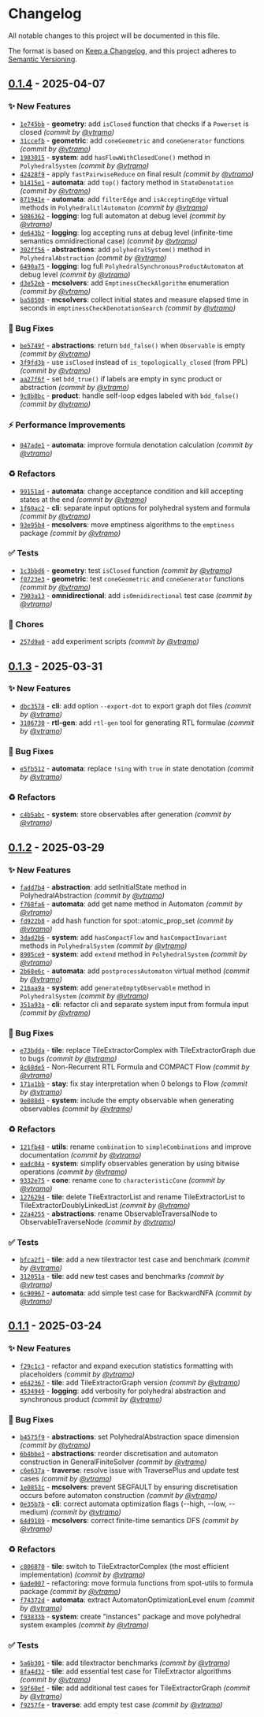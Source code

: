 # Changelog
All notable changes to this project will be documented in this file.

The format is based on [Keep a Changelog](https://keepachangelog.com/en/1.0.0/),
and this project adheres to [Semantic Versioning](https://semver.org/spec/v2.0.0.html).

## [0.1.4] - 2025-04-07
### :sparkles: New Features
- [`1e745bb`](https://github.com/vtramo/rtl-mc/commit/1e745bb955979166869cd5c0c292da61aff34f91) - **geometry**: add `isClosed` function that checks if a `Powerset` is closed *(commit by [@vtramo](https://github.com/vtramo))*
- [`31ccefb`](https://github.com/vtramo/rtl-mc/commit/31ccefbf0e612261fb7659bffd3b92060c86c0d1) - **geometric**: add `coneGeometric` and `coneGenerator` functions *(commit by [@vtramo](https://github.com/vtramo))*
- [`1983015`](https://github.com/vtramo/rtl-mc/commit/1983015651ff3200a6937610b4f749a226af50aa) - **system**: add `hasFlowWithClosedCone()` method in `PolyhedralSystem` *(commit by [@vtramo](https://github.com/vtramo))*
- [`42428f9`](https://github.com/vtramo/rtl-mc/commit/42428f9c50692fca47a3b45b4cf4d30f18303234) - apply `fastPairwiseReduce` on final result *(commit by [@vtramo](https://github.com/vtramo))*
- [`b1415e1`](https://github.com/vtramo/rtl-mc/commit/b1415e1c340b4c8c3b96e8d27336b74ba10bae69) - **automata**: add `top()` factory method in `StateDenotation` *(commit by [@vtramo](https://github.com/vtramo))*
- [`871941e`](https://github.com/vtramo/rtl-mc/commit/871941e4a54d18bbdade27eeeab3ecb50beea326) - **automata**: add `filterEdge` and `isAcceptingEdge` virtual methods in `PolyhedralLtlAutomaton` *(commit by [@vtramo](https://github.com/vtramo))*
- [`5086362`](https://github.com/vtramo/rtl-mc/commit/5086362d6b4d60cb7cfdd4551da8ea70c7299039) - **logging**: log full automaton at debug level *(commit by [@vtramo](https://github.com/vtramo))*
- [`de643b2`](https://github.com/vtramo/rtl-mc/commit/de643b2df365a6b57aa31caf201ee8155338e105) - **logging**: log accepting runs at debug level (infinite-time semantics omnidirectional case) *(commit by [@vtramo](https://github.com/vtramo))*
- [`302ff56`](https://github.com/vtramo/rtl-mc/commit/302ff56ce0bdb27d72a0bb7e8628f4135e160af2) - **abstractions**: add `polyhedralSystem()` method in `PolyhedralAbstraction` *(commit by [@vtramo](https://github.com/vtramo))*
- [`6490a75`](https://github.com/vtramo/rtl-mc/commit/6490a75933565ea0f3865c06122ad9937ff79c87) - **logging**: log full `PolyhedralSynchronousProductAutomaton` at debug level *(commit by [@vtramo](https://github.com/vtramo))*
- [`d3e52eb`](https://github.com/vtramo/rtl-mc/commit/d3e52ebfc4958a505e5759d43c01e81291936faa) - **mcsolvers**: add `EmptinessCheckAlgorithm` enumeration *(commit by [@vtramo](https://github.com/vtramo))*
- [`ba58508`](https://github.com/vtramo/rtl-mc/commit/ba58508f850764395e35f61f40ab1bf006749522) - **mcsolvers**: collect initial states and measure elapsed time in seconds in `emptinessCheckDenotationSearch` *(commit by [@vtramo](https://github.com/vtramo))*

### :bug: Bug Fixes
- [`be5749f`](https://github.com/vtramo/rtl-mc/commit/be5749fe9e2c023a9a8d226ab523a841af162288) - **abstractions**: return `bdd_false()` when `Observable` is empty *(commit by [@vtramo](https://github.com/vtramo))*
- [`3f9fd3b`](https://github.com/vtramo/rtl-mc/commit/3f9fd3b0f3eca91c9cc73f9e3ddf0a4cd8823b21) - use `isClosed` instead of `is_topologically_closed` (from PPL) *(commit by [@vtramo](https://github.com/vtramo))*
- [`aa27f6f`](https://github.com/vtramo/rtl-mc/commit/aa27f6f414e1737ef5de2d1923474e844439c916) - set `bdd_true()` if labels are empty in sync product or abstraction *(commit by [@vtramo](https://github.com/vtramo))*
- [`9c8b8bc`](https://github.com/vtramo/rtl-mc/commit/9c8b8bc7602a4bbdbc6b6bc5c60fa4b1f6361a96) - **product**: handle self-loop edges labeled with `bdd_false()` *(commit by [@vtramo](https://github.com/vtramo))*

### :zap: Performance Improvements
- [`047ade1`](https://github.com/vtramo/rtl-mc/commit/047ade186125ce6db6da102026dd24d00d91871a) - **automata**: improve formula denotation calculation *(commit by [@vtramo](https://github.com/vtramo))*

### :recycle: Refactors
- [`99151ad`](https://github.com/vtramo/rtl-mc/commit/99151ad1824fd18df3d87520acd34af80b567cb2) - **automata**: change acceptance condition and kill accepting states at the end *(commit by [@vtramo](https://github.com/vtramo))*
- [`1f60ac2`](https://github.com/vtramo/rtl-mc/commit/1f60ac20f9d8f087b1ce5ccfdee9a2a63b74b688) - **cli**: separate input options for polyhedral system and formula *(commit by [@vtramo](https://github.com/vtramo))*
- [`93e95b4`](https://github.com/vtramo/rtl-mc/commit/93e95b46084bdbab4cc24a17ed5d79ba8de681ad) - **mcsolvers**: move emptiness algorithms to the `emptiness` package *(commit by [@vtramo](https://github.com/vtramo))*

### :white_check_mark: Tests
- [`1c3bbd6`](https://github.com/vtramo/rtl-mc/commit/1c3bbd6443a3bb1f23ee71dc71c8e3ccb60acdeb) - **geometry**: test `isClosed` function *(commit by [@vtramo](https://github.com/vtramo))*
- [`f0723e3`](https://github.com/vtramo/rtl-mc/commit/f0723e3cb3525a730bcc6d41c8bdf6d4c0ab2d85) - **geometric**: test `coneGeometric` and `coneGenerator` functions *(commit by [@vtramo](https://github.com/vtramo))*
- [`7903a13`](https://github.com/vtramo/rtl-mc/commit/7903a1377254e0743d06e6c1fcb08dcb7dcf940b) - **omnidirectional**: add `isOmnidirectional` test case *(commit by [@vtramo](https://github.com/vtramo))*

### :wrench: Chores
- [`257d9a0`](https://github.com/vtramo/rtl-mc/commit/257d9a02fcdaddd5e5ffdd9f10ba7c02898dc4f5) - add experiment scripts *(commit by [@vtramo](https://github.com/vtramo))*


## [0.1.3] - 2025-03-31
### :sparkles: New Features
- [`dbc3578`](https://github.com/vtramo/rtl-mc/commit/dbc35782d99cb0a64d6ba98075a428de90812d06) - **cli**: add option `--export-dot` to export graph dot files *(commit by [@vtramo](https://github.com/vtramo))*
- [`3106730`](https://github.com/vtramo/rtl-mc/commit/3106730d64a71045583615d0c1264140573b4739) - **rtl-gen**: add `rtl-gen` tool for generating RTL formulae *(commit by [@vtramo](https://github.com/vtramo))*

### :bug: Bug Fixes
- [`e5fb512`](https://github.com/vtramo/rtl-mc/commit/e5fb512f5197fbcfa392578a635036ccf51e93b0) - **automata**: replace `!sing` with `true` in state denotation *(commit by [@vtramo](https://github.com/vtramo))*

### :recycle: Refactors
- [`c4b5abc`](https://github.com/vtramo/rtl-mc/commit/c4b5abccd12923636fdccf0ec620053eb348e447) - **system**: store observables after generation *(commit by [@vtramo](https://github.com/vtramo))*


## [0.1.2] - 2025-03-29
### :sparkles: New Features
- [`fadd7b4`](https://github.com/vtramo/rtl-mc/commit/fadd7b4f8b4f50e4ce8588aaebdf730405a97b90) - **abstraction**: add setInitialState method in PolyhedralAbstraction *(commit by [@vtramo](https://github.com/vtramo))*
- [`f768fa6`](https://github.com/vtramo/rtl-mc/commit/f768fa677214163395c7272f25e7361db1d21991) - **automata**: add get name method in Automaton *(commit by [@vtramo](https://github.com/vtramo))*
- [`fd922b8`](https://github.com/vtramo/rtl-mc/commit/fd922b8ffe3bfeee6c6d9e03ccd9109b8e32b18a) - add hash function for spot::atomic_prop_set *(commit by [@vtramo](https://github.com/vtramo))*
- [`3dad2b6`](https://github.com/vtramo/rtl-mc/commit/3dad2b6a707aea91140879616fd95d60b24c0176) - **system**: add `hasCompactFlow` and `hasCompactInvariant` methods in `PolyhedralSystem` *(commit by [@vtramo](https://github.com/vtramo))*
- [`8905ce9`](https://github.com/vtramo/rtl-mc/commit/8905ce98433c344caf7dc4ce7466735b65403aec) - **system**: add `extend` method in `PolyhedralSystem` *(commit by [@vtramo](https://github.com/vtramo))*
- [`2b68e6c`](https://github.com/vtramo/rtl-mc/commit/2b68e6cc48e5c734425366815c0c1e68f2089851) - **automata**: add `postprocessAutomaton` virtual method *(commit by [@vtramo](https://github.com/vtramo))*
- [`216aa9a`](https://github.com/vtramo/rtl-mc/commit/216aa9af613051538d4415e65d73cbc89ba8b302) - **system**: add `generateEmptyObservable` method in `PolyhedralSystem` *(commit by [@vtramo](https://github.com/vtramo))*
- [`351a93a`](https://github.com/vtramo/rtl-mc/commit/351a93a9dd65c95c82bfd1119f7dece3b22c1472) - **cli**: refactor cli and separate system input from formula input *(commit by [@vtramo](https://github.com/vtramo))*

### :bug: Bug Fixes
- [`e73bdda`](https://github.com/vtramo/rtl-mc/commit/e73bdda4115b4580d1a7719a7a3f37981a92d4cb) - **tile**: replace TileExtractorComplex with TileExtractorGraph due to bugs *(commit by [@vtramo](https://github.com/vtramo))*
- [`8c68de5`](https://github.com/vtramo/rtl-mc/commit/8c68de56370576067c9d0ba6b318b24b42add7c8) - Non-Recurrent RTL Formula and COMPACT Flow *(commit by [@vtramo](https://github.com/vtramo))*
- [`171a1bb`](https://github.com/vtramo/rtl-mc/commit/171a1bbae8aca32e4970e66da75a9dd7e3a100c0) - **stay**: fix stay interpretation when 0 belongs to Flow *(commit by [@vtramo](https://github.com/vtramo))*
- [`9e088d3`](https://github.com/vtramo/rtl-mc/commit/9e088d36a00b499dbd248c250965188eda932b92) - **system**: include the empty observable when generating observables *(commit by [@vtramo](https://github.com/vtramo))*

### :recycle: Refactors
- [`121fb48`](https://github.com/vtramo/rtl-mc/commit/121fb48ef9807863fb78dcb974e7d861ab84cc4b) - **utils**: rename `combination` to `simpleCombinations` and improve documentation *(commit by [@vtramo](https://github.com/vtramo))*
- [`eadc04a`](https://github.com/vtramo/rtl-mc/commit/eadc04a7d29cefff1d733c0d247356b10eebd196) - **system**: simplify observables generation by using bitwise operations *(commit by [@vtramo](https://github.com/vtramo))*
- [`9332e75`](https://github.com/vtramo/rtl-mc/commit/9332e75f1a8dccf3836d2d9af0343b73f64a806d) - **cone**: rename `cone` to `characteristicCone` *(commit by [@vtramo](https://github.com/vtramo))*
- [`1276294`](https://github.com/vtramo/rtl-mc/commit/127629423fb1a81750f62c3716b1c1f5250eca0c) - **tile**: delete TileExtractorList and rename TileExtractorList to TileExtractorDoublyLinkedList *(commit by [@vtramo](https://github.com/vtramo))*
- [`22a4255`](https://github.com/vtramo/rtl-mc/commit/22a4255ad77b3a5e4912c45b6f469251d0f12e1e) - **abstractions**: rename ObservableTraversalNode to ObservableTraverseNode *(commit by [@vtramo](https://github.com/vtramo))*

### :white_check_mark: Tests
- [`bfca2f1`](https://github.com/vtramo/rtl-mc/commit/bfca2f1db91b0490aae1f477fa798d5d2bd9cd7d) - **tile**: add a new tilextractor test case and benchmark *(commit by [@vtramo](https://github.com/vtramo))*
- [`312051a`](https://github.com/vtramo/rtl-mc/commit/312051a4d4471fac4914b90742e56a38726cb9b1) - **tile**: add new test cases and benchmarks *(commit by [@vtramo](https://github.com/vtramo))*
- [`6c90967`](https://github.com/vtramo/rtl-mc/commit/6c9096726514ab64a98a679c2b0af536f839caf0) - **automata**: add simple test case for BackwardNFA *(commit by [@vtramo](https://github.com/vtramo))*


## [0.1.1] - 2025-03-24
### :sparkles: New Features
- [`f29c1c3`](https://github.com/vtramo/rtl-mc/commit/f29c1c3faf103a13ed9144540504435713a6ef69) - refactor and expand execution statistics formatting with placeholders *(commit by [@vtramo](https://github.com/vtramo))*
- [`e642367`](https://github.com/vtramo/rtl-mc/commit/e642367cc6cc4687d92c2ea188be1467c598da22) - **tile**: add TileExtractorGraph version *(commit by [@vtramo](https://github.com/vtramo))*
- [`4534949`](https://github.com/vtramo/rtl-mc/commit/45349499c586297f1189d35ec1aae04aedf3738b) - **logging**: add verbosity for polyhedral abstraction and synchronous product *(commit by [@vtramo](https://github.com/vtramo))*

### :bug: Bug Fixes
- [`b4575f9`](https://github.com/vtramo/rtl-mc/commit/b4575f9282aaccc52598e389f1a2ac497d307cbc) - **abstractions**: set PolyhedralAbstraction space dimension *(commit by [@vtramo](https://github.com/vtramo))*
- [`6b4bbe3`](https://github.com/vtramo/rtl-mc/commit/6b4bbe384f86aa286b224b94dbaa1cd38a392065) - **abstractions**: reorder discretisation and automaton construction in GeneralFiniteSolver *(commit by [@vtramo](https://github.com/vtramo))*
- [`c6e637a`](https://github.com/vtramo/rtl-mc/commit/c6e637ae066009c181d94885a5950a66f23783d4) - **traverse**: resolve issue with TraversePlus and update test cases *(commit by [@vtramo](https://github.com/vtramo))*
- [`1e0853c`](https://github.com/vtramo/rtl-mc/commit/1e0853cfe7a6c0c7cee1f39037ba2a2cba77d7a3) - **mcsolvers**: prevent SEGFAULT by ensuring discretisation occurs before automaton construction *(commit by [@vtramo](https://github.com/vtramo))*
- [`0e35b7b`](https://github.com/vtramo/rtl-mc/commit/0e35b7baac5c40699024211876a5f0f0fc908d62) - **cli**: correct automata optimization flags (--high, --low, --medium) *(commit by [@vtramo](https://github.com/vtramo))*
- [`64d9189`](https://github.com/vtramo/rtl-mc/commit/64d91899831d41a01842ddeea0adfa6e5adda914) - **mcsolvers**: correct finite-time semantics DFS *(commit by [@vtramo](https://github.com/vtramo))*

### :recycle: Refactors
- [`c806870`](https://github.com/vtramo/rtl-mc/commit/c80687087c573400bd5a0a5dc71ddc627e18802b) - **tile**: switch to TileExtractorComplex (the most efficient implementation) *(commit by [@vtramo](https://github.com/vtramo))*
- [`6ade007`](https://github.com/vtramo/rtl-mc/commit/6ade007b18228a9e49a42a272e5494011d8c3bf0) - refactoring: move formula functions from spot-utils to formula package *(commit by [@vtramo](https://github.com/vtramo))*
- [`f74372d`](https://github.com/vtramo/rtl-mc/commit/f74372d57936dfbf298552534e1c338e7be99e4c) - **automata**: extract AutomatonOptimizationLevel enum *(commit by [@vtramo](https://github.com/vtramo))*
- [`f93833b`](https://github.com/vtramo/rtl-mc/commit/f93833b5ef581a958eb83f38a12d45af8c97f542) - **system**: create "instances" package and move polyhedral system examples *(commit by [@vtramo](https://github.com/vtramo))*

### :white_check_mark: Tests
- [`5a6b301`](https://github.com/vtramo/rtl-mc/commit/5a6b30192f5526d33df88996b915bc0ced62b1c3) - **tile**: add tilextractor benchmarks *(commit by [@vtramo](https://github.com/vtramo))*
- [`8fa4d32`](https://github.com/vtramo/rtl-mc/commit/8fa4d325aa040a5555914c72fbce675a39650541) - **tile**: add essential test case for TileExtractor algorithms *(commit by [@vtramo](https://github.com/vtramo))*
- [`59f60ef`](https://github.com/vtramo/rtl-mc/commit/59f60ef7e55e5891189be68755ff4bc1df21eaee) - **tile**: add additional test cases for TileExtractorGraph *(commit by [@vtramo](https://github.com/vtramo))*
- [`f9257fe`](https://github.com/vtramo/rtl-mc/commit/f9257fe45227b9e7b66c02390bdddbe1118adb94) - **traverse**: add empty test case *(commit by [@vtramo](https://github.com/vtramo))*

[0.1.1]: https://github.com/vtramo/rtl-mc/compare/0.1.0...0.1.1
[0.1.2]: https://github.com/vtramo/rtl-mc/compare/0.1.1...0.1.2
[0.1.3]: https://github.com/vtramo/rtl-mc/compare/0.1.2...0.1.3
[0.1.4]: https://github.com/vtramo/rtl-mc/compare/0.1.3...0.1.4
